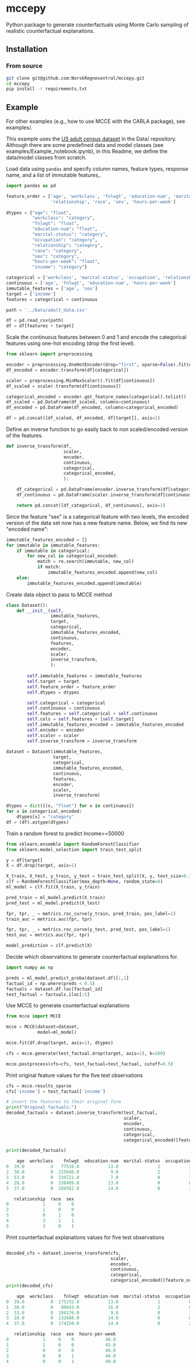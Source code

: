 # mccepy
Python package to generate counterfactuals using Monte Carlo sampling of realistic counterfactual explanations.


## Installation

### From source

```bash
git clone git@github.com:NorskRegnesentral/mccepy.git
cd mccepy
pip install -r requirements.txt
```

## Example

For other examples (e.g., how to use MCCE with the CARLA package), see examples/.

This example uses the [US adult census dataset](https://archive.ics.uci.edu/ml/datasets/adult) in the Data/ repository. Although there are some predefined data and model classes (see examples/Example_notebook.ipynb), in this Readme, we define the data/model classes from scratch.


Load data using ```pandas``` and specify column names, feature types, response name, and a list of immutable features,.

```Python
import pandas as pd

feature_order = ['age', 'workclass', 'fnlwgt', 'education-num', 'marital-status', 'occupation', 
                 'relationship', 'race', 'sex', 'hours-per-week']
                 
dtypes = {"age": "float", 
          "workclass": "category", 
          "fnlwgt": "float", 
          "education-num": "float",
          "marital-status": "category", 
          "occupation": "category", 
          "relationship": "category", 
          "race": "category",
          "sex": "category", 
          "hours-per-week": "float",
          "income": "category"}

categorical = ['workclass', 'marital-status', 'occupation', 'relationship', 'race', 'sex']
continuous = ['age', 'fnlwgt', 'education-num', 'hours-per-week']
immutable_features = ['age', 'sex']
target = ['income']
features = categorical + continuous

path = '../Data/adult_data.csv'

df = pd.read_csv(path)
df = df[features + target]

```

Scale the continuous features between 0 and 1 and encode the categorical features using one-hot encoding (drop the first level).

```Python
from sklearn import preprocessing

encoder = preprocessing.OneHotEncoder(drop="first", sparse=False).fit(df[categorical])
df_encoded = encoder.transform(df[categorical])

scaler = preprocessing.MinMaxScaler().fit(df[continuous])
df_scaled = scaler.transform(df[continuous])

categorical_encoded = encoder.get_feature_names(categorical).tolist()
df_scaled = pd.DataFrame(df_scaled, columns=continuous)
df_encoded = pd.DataFrame(df_encoded, columns=categorical_encoded)

df = pd.concat([df_scaled, df_encoded, df[target]], axis=1)

```

Define an inverse function to go easily back to non scaled/encoded version of the features.

```Python
def inverse_transform(df, 
                      scaler, 
                      encoder, 
                      continuous,
                      categorical,
                      categorical_encoded, 
                      ):

    df_categorical = pd.DataFrame(encoder.inverse_transform(df[categorical_encoded]), columns=categorical)
    df_continuous = pd.DataFrame(scaler.inverse_transform(df[continuous]), columns=continuous)

    return pd.concat([df_categorical, df_continuous], axis=1)
```

Since the feature "sex" is a categorical feature with two levels, the encoded version of the data set now has a new feature name. Below, we find its new "encoded name":

```Python
immutable_features_encoded = []
for immutable in immutable_features:
    if immutable in categorical:
        for new_col in categorical_encoded:
            match = re.search(immutable, new_col)
            if match:
                immutable_features_encoded.append(new_col)
    else:
        immutable_features_encoded.append(immutable)

```

Create data object to pass to MCCE method

```Python
class Dataset():
    def __init__(self, 
                 immutable_features, 
                 target,
                 categorical,
                 immutable_features_encoded,
                 continuous,
                 features,
                 encoder,
                 scaler,
                 inverse_transform,
                 ):
        
        self.immutable_features = immutable_features
        self.target = target
        self.feature_order = feature_order
        self.dtypes = dtypes

        self.categorical = categorical
        self.continuous = continuous
        self.features = self.categorical + self.continuous
        self.cols = self.features + [self.target]
        self.immutable_features_encoded = immutable_features_encoded
        self.encoder = encoder
        self.scaler = scaler
        self.inverse_transform = inverse_transform
        
dataset = Dataset(immutable_features, 
                  target,
                  categorical,
                  immutable_features_encoded,
                  continuous,
                  features,
                  encoder,
                  scaler,
                  inverse_transform)

dtypes = dict([(x, "float") for x in continuous])
for x in categorical_encoded:
    dtypes[x] = "category"
df = (df).astype(dtypes)
```

Train a random forest to predict Income>=50000

```Python
from sklearn.ensemble import RandomForestClassifier
from sklearn.model_selection import train_test_split

y = df[target]
X = df.drop(target, axis=1)

X_train, X_test, y_train, y_test = train_test_split(X, y, test_size=0.33, random_state=42)
clf = RandomForestClassifier(max_depth=None, random_state=0)
ml_model = clf.fit(X_train, y_train)

pred_train = ml_model.predict(X_train)
pred_test = ml_model.predict(X_test)

fpr, tpr, _ = metrics.roc_curve(y_train, pred_train, pos_label=1)
train_auc = metrics.auc(fpr, tpr)

fpr, tpr, _ = metrics.roc_curve(y_test, pred_test, pos_label=1)
test_auc = metrics.auc(fpr, tpr)

model_prediction = clf.predict(X)

```

Decide which observations to generate counterfactual explanations for.

```Python
import numpy as np

preds = ml_model.predict_proba(dataset.df)[:,1]
factual_id = np.where(preds < 0.5)
factuals = dataset.df.loc[factual_id]
test_factual = factuals.iloc[:5]

```


Use MCCE to generate counterfactual explanations

```Python
from mcce import MCCE

mcce = MCCE(dataset=dataset,
            model=ml_model)

mcce.fit(df.drop(target, axis=1), dtypes)

cfs = mcce.generate(test_factual.drop(target, axis=1), k=100)

mcce.postprocess(cfs=cfs, test_factual=test_factual, cutoff=0.5)

```

Print original feature values for the five test observations

```Python
cfs = mcce.results_sparse
cfs['income'] = test_factual['income']

# invert the features to their original form
print("Original factuals:")
decoded_factuals = dataset.inverse_transform(test_factual,
                                             scaler, 
                                             encoder, 
                                             continuous,
                                             categorical,
                                             categorical_encoded)[feature_order]

print(decoded_factuals)

```

```Python
    age  workclass    fnlwgt  education-num  marital-status  occupation  \
0  39.0          3   77516.0           13.0               1           3   
2  38.0          0  215646.0            9.0               2           3   
3  53.0          0  234721.0            7.0               0           3   
4  28.0          0  338409.0           13.0               0           0   
5  37.0          0  284582.0           14.0               0           2   

   relationship  race  sex  
0             1     0    0      
2             1     0    0      
3             0     1    0        
4             3     1    1       
5             3     0    1 

```

Print counterfactual explanations values for five test observations

```Python

decoded_cfs = dataset.inverse_transform(cfs,
                                        scaler, 
                                        encoder, 
                                        continuous,
                                        categorical,
                                        categorical_encoded)[feature_order]
print(decoded_cfs)
```

```Python
    age  workclass    fnlwgt  education-num  marital-status  occupation  \
0  39.0          0  175232.0           13.0               1           0   
1  38.0          0   86643.0           16.0               2           0   
2  53.0          0  184176.0            9.0               0           3   
3  28.0          0  132686.0           14.0               0           0   
4  37.0          0  174150.0           14.0               0           2   

   relationship  race  sex  hours-per-week  
0             1     0    0            40.0  
1             1     0    0            45.0  
2             0     0    0            40.0  
3             0     0    1            40.0  
4             0     0    1            40.0  
```
